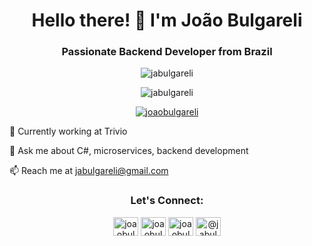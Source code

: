 <h1 align="center">Hello there! 👋 I'm João Bulgareli</h1>
<h3 align="center">Passionate Backend Developer from Brazil</h3>
<p align="center"><img src="https://github-readme-stats.vercel.app/api?username=jabulgareli&show_icons=true&locale=en" alt="jabulgareli" /></p>
<p align="center"><img src="https://komarev.com/ghpvc/?username=jabulgareli&label=Profile%20views&color=0e75b6&style=flat" alt="jabulgareli" /></p>
<p align="center"><a href="https://twitter.com/joaobulgareli" target="_blank"><img src="https://img.shields.io/twitter/follow/joaobulgareli?logo=twitter&style=for-the-badge" alt="joaobulgareli" /></a></p>
🔭 Currently working at Trivio

💬 Ask me about C#, microservices, backend development

📫 Reach me at jabulgareli@gmail.com

<h3 align="center">Let's Connect:</h3>
<p align="center">
  <a href="https://twitter.com/joaobulgareli" target="_blank"><img src="https://cdn.jsdelivr.net/npm/simple-icons@3.0.1/icons/twitter.svg" alt="joaobulgareli" height="30" width="40" /></a>
  <a href="https://linkedin.com/in/joaobulgareli" target="_blank"><img src="https://cdn.jsdelivr.net/npm/simple-icons@3.0.1/icons/linkedin.svg" alt="joaobulgareli" height="30" width="40" /></a>
  <a href="https://instagram.com/joaobulgareli" target="_blank"><img src="https://cdn.jsdelivr.net/npm/simple-icons@3.0.1/icons/instagram.svg" alt="joaobulgareli" height="30" width="40" /></a>
  <a href="https://medium.com/@jabulgareli" target="_blank"><img src="https://cdn.jsdelivr.net/npm/simple-icons@3.0.1/icons/medium.svg" alt="@jabulgareli" height="30" width="40" /></a>
</p>

